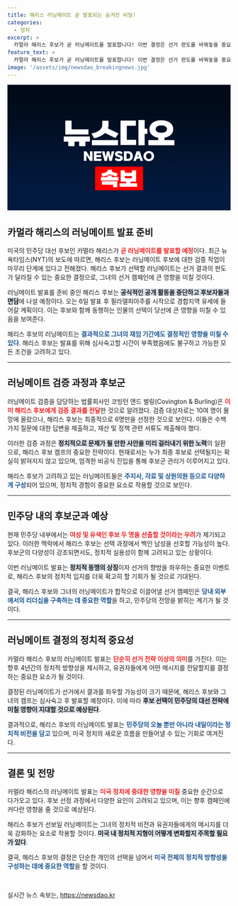 ```yaml
---
title: 해리스 러닝메이트 곧 발표되는 숨겨진 비밀!
categories:
  - 정치
excerpt: >
  카멀라 해리스 후보가 곧 러닝메이트를 발표합니다! 이번 결정은 선거 판도를 바꿔놓을 중요한 요소로, 후보 선정 과정이 비밀리에 진행되고 있습니다. 과연 해리스의 선택은 누구일까요? 클릭하여 숨겨진 이야기를 확인하세요!
feature_text: >
  카멀라 해리스 후보가 곧 러닝메이트를 발표합니다! 이번 결정은 선거 판도를 바꿔놓을 중요한 요소로, 후보 선정 과정이 비밀리에 진행되고 있습니다. 과연 해리스의 선택은 누구일까요? 클릭하여 숨겨진 이야기를 확인하세요!
image: '/assets/img/newsdao_breakingnews.jpg'
---
```


<p><img src="/assets/img/newsdao_breakingnews.jpg" alt="firstkoreanews 속보" /></p>

<h2 data-ke-size="size26">카멀라 해리스의 러닝메이트 발표 준비</h2>

<p data-ke-size="size16">미국의 민주당 대선 후보인 카멀라 해리스가 <b><span style="color: #ee2323;">곧 러닝메이트를 발표할 예정</span></b>이다. 최근 뉴욕타임스(NYT)의 보도에 따르면, 해리스 후보는 러닝메이트 후보에 대한 검증 작업이 마무리 단계에 있다고 전해졌다. 해리스 후보가 선택할 러닝메이트는 선거 결과의 판도가 달라질 수 있는 중요한 결정으로, 그녀의 선거 캠페인에 큰 영향을 미칠 것이다. </p>

<p data-ke-size="size16">러닝메이트 발표를 준비 중인 해리스 후보는 <b><span style="background-color: #21538527;">공식적인 공개 활동을 중단하고 후보자들과 면담</span></b>에 나설 예정이다. 오는 6일 발표 후 필라델피아주를 시작으로 경합지역 유세에 들어갈 계획이다. 이는 후보와 함께 동행하는 인물의 선택이 당선에 큰 영향을 미칠 수 있음을 보여준다. </p>

<p data-ke-size="size16">해리스 후보의 러닝메이트는 <b><span style="color: #1a5490;">결과적으로 그녀의 재임 기간에도 결정적인 영향을 미칠 수 있다</span></b>. 해리스 후보는 발표를 위해 심사숙고할 시간이 부족했음에도 불구하고 가능한 모든 조건을 고려하고 있다. </p>

<hr>

<h2 data-ke-size="size26">러닝메이트 검증 과정과 후보군</h2>

<p data-ke-size="size16">러닝메이트 검증을 담당하는 법률회사인 코빙턴 앤드 벌링(Covington & Burling)은 <b><span style="color: #ee2323;">이미 해리스 후보에게 검증 결과를 전달</span></b>한 것으로 알려졌다. 검증 대상자로는 10여 명이 물망에 올랐으나, 해리스 후보는 최종적으로 6명만을 선정한 것으로 보인다. 이들은 수백 가지 질문에 대한 답변을 제출하고, 재산 및 정책 관련 서류도 제출해야 했다. </p>

<p data-ke-size="size16">이러한 검증 과정은 <b><span style="background-color: #21538527;">정치적으로 문제가 될 만한 사안을 미리 걸러내기 위한 노력</span></b>의 일환으로, 해리스 후보 캠프의 중요한 전략이다. 현재로서는 누가 최종 후보로 선택될지는 확실히 밝혀지지 않고 있으며, 엄격한 비공식 진입을 통해 후보군 관리가 이루어지고 있다. </p>

<p data-ke-size="size16">해리스 후보가 고려하고 있는 러닝메이트들은 <b><span style="color: #1a5490;">주지사, 각료 및 상원의원 등으로 다양하게 구성</span></b>되어 있으며, 정치적 경험이 중요한 요소로 작용할 것으로 보인다. </p>

<hr>

<h2 data-ke-size="size26">민주당 내의 후보군과 예상</h2>

<p data-ke-size="size16">현재 민주당 내부에서는 <b><span style="color: #ee2323;">여성 및 유색인 후보 두 명을 선출할 것이라는 우려</span></b>가 제기되고 있다. 이러한 맥락에서 해리스 후보는 선택 과정에서 백인 남성을 선호할 가능성이 높다. 후보군의 다양성이 강조되면서도, 정치적 실용성이 함께 고려되고 있는 상황이다. </p>

<p data-ke-size="size16">이번 러닝메이트 발표는 <b><span style="background-color: #21538527;">정치적 동맹의 상징</span></b>이자 선거의 향방을 좌우하는 중요한 이벤트로, 해리스 후보의 정치적 입지를 더욱 확고히 할 기회가 될 것으로 기대된다. </p>

<p data-ke-size="size16">결국, 해리스 후보와 그녀의 러닝메이트가 합작으로 이끌어낼 선거 캠페인은 <b><span style="color: #1a5490;">당내 외부에서의 리더십을 구축하는 데 중요한 역할</span></b>을 하고, 민주당의 전망을 밝히는 계기가 될 것이다. </p>

<hr>

<h2 data-ke-size="size26">러닝메이트 결정의 정치적 중요성</h2>

<p data-ke-size="size16">카멀라 해리스 후보의 러닝메이트 발표는 <b><span style="color: #ee2323;">단순히 선거 전략 이상의 의미</span></b>를 가진다. 이는 향후 4년간의 정치적 방향성을 제시하고, 유권자들에게 어떤 메시지를 전달할지를 결정하는 중요한 요소가 될 것이다. </p>

<p data-ke-size="size16">결정된 러닝메이트가 선거에서 결과를 좌우할 가능성이 크기 때문에, 해리스 후보와 그녀의 캠프는 심사숙고 후 발표할 예정이다. 이에 따라 <b><span style="background-color: #21538527;">후보 선택이 민주당의 대선 전략에 미칠 영향이 지대할 것으로 예상된다</span></b>. </p>

<p data-ke-size="size16">결과적으로, 해리스 후보의 러닝메이트 발표는 <b><span style="color: #1a5490;">민주당의 오늘 뿐만 아니라 내일이라는 정치적 비전을 담고</span></b> 있으며, 미국 정치의 새로운 흐름을 만들어낼 수 있는 기회로 여겨진다. </p>

<hr>

<h2 data-ke-size="size26">결론 및 전망</h2>

<p data-ke-size="size16">카멀라 해리스의 러닝메이트 발표는 <b><span style="color: #ee2323;">미국 정치에 중대한 영향을 미칠</span></b> 중요한 순간으로 다가오고 있다. 후보 선정 과정에서 다양한 요인이 고려되고 있으며, 이는 향후 캠페인에 커다란 영향을 줄 것으로 예상된다. </p>

<p data-ke-size="size16">해리스 후보가 선보일 러닝메이트는 그녀의 정치적 비전과 유권자들에게의 메시지를 더욱 강화하는 요소로 작용할 것이다. <b><span style="background-color: #21538527;">미국 내 정치적 지형이 어떻게 변화할지 주목할 필요가 있다</span></b>. </p>

<p data-ke-size="size16">결국, 해리스 후보의 결정은 단순한 개인의 선택을 넘어서 <b><span style="color: #1a5490;">미국 전체의 정치적 방향성을 구성하는 데에 중요한 역할</span></b>을 할 것이다. </p>

<p data-ke-size="size16">&nbsp;</p>
실시간 뉴스 속보는, <a href="https://newsdao.kr" rel="dofollow">https://newsdao.kr</a>


